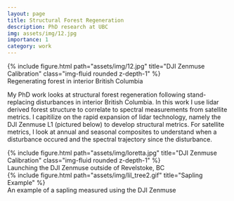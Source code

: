 ```yaml
---
layout: page
title: Structural Forest Regeneration
description: PhD research at UBC
img: assets/img/12.jpg
importance: 1
category: work
---
```

<div class="row">
    <div class="col-sm mt-3 mt-md-0">
        {% include figure.html path="assets/img/12.jpg" title="DJI Zenmuse Calibration" class="img-fluid rounded z-depth-1" %}
    </div>
</div>
<div class="caption">
    Regenerating forest in interior British Columbia 
</div>


My PhD work looks at structural forest regeneration following stand-replacing disturbances in interior British Columbia. In this work I use lidar derived forest structure to correlate to spectral measurements from satellite metrics. I capitilize on the rapid expansion of lidar technology, namely the DJI Zenmuse L1 (pictured below) to develop structural metrics. For satellite metrics, I look at annual and seasonal composites to understand when a disturbance occured and the spectral trajectory since the disturbance. 

<div class="row">
    <div class="col-sm mt-3 mt-md-0">
        {% include figure.html path="assets/img/loretta.jpg" title="DJI Zenmuse Calibration" class="img-fluid rounded z-depth-1" %}
    </div>
</div>
<div class="caption">
    Launching the DJI Zenmuse outside of Revelstoke, BC
</div>
<div class="row">
    <div class="col-sm mt-3 mt-md-0">
        {% include figure.html path="assets/img/lil_tree2.gif" title="Sapling Example" %}
    </div>
</div>
<div class="caption">
    An example of a sapling measured using the DJI Zenmuse
</div>

